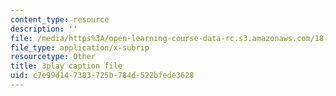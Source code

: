 ```yaml
---
content_type: resource
description: ''
file: /media/https%3A/open-learning-course-data-rc.s3.amazonaws.com/18-02sc-multivariable-calculus-fall-2010/c7e99d147383725b784d522bfede3628_fWOGfzC3IeY.srt
file_type: application/x-subrip
resourcetype: Other
title: 3play caption file
uid: c7e99d14-7383-725b-784d-522bfede3628
---
```

